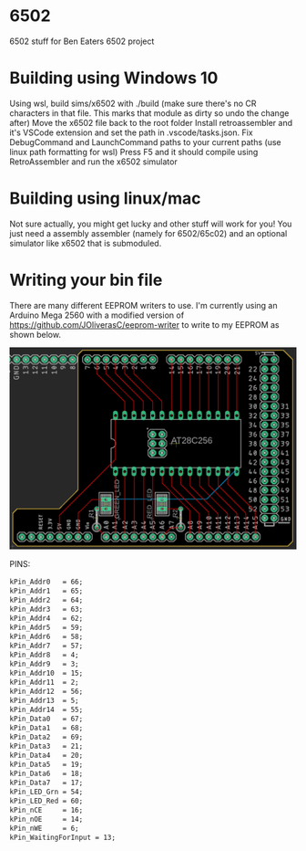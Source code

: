 # 6502
 6502 stuff for Ben Eaters 6502 project

# Building using Windows 10
Using wsl, build sims/x6502 with ./build (make sure there's no CR characters in that file. This marks that module as dirty so undo the change after)
Move the x6502 file back to the root folder
Install retroassembler and it's VSCode extension and set the path in .vscode/tasks.json.
Fix DebugCommand and LaunchCommand paths to your current paths (use linux path formatting for wsl)
Press F5 and it should compile using RetroAssembler and run the x6502 simulator

# Building using linux/mac
Not sure actually, you might get lucky and other stuff will work for you!  You just need a assembly assembler (namely for 6502/65c02) and an optional simulator like x6502 that is submoduled.

# Writing your bin file
There are many different EEPROM writers to use.  I'm currently using an Arduino Mega 2560 with a modified version of https://github.com/JOliverasC/eeprom-writer to write to my EEPROM as shown below.

![EEPROM writer](EEPROM%20writer.png)

PINS:
```
kPin_Addr0   = 66;
kPin_Addr1   = 65;
kPin_Addr2   = 64;
kPin_Addr3   = 63;
kPin_Addr4   = 62;
kPin_Addr5   = 59;
kPin_Addr6   = 58;
kPin_Addr7   = 57;
kPin_Addr8   = 4;
kPin_Addr9   = 3;
kPin_Addr10  = 15;
kPin_Addr11  = 2;
kPin_Addr12  = 56;
kPin_Addr13  = 5;
kPin_Addr14  = 55;
kPin_Data0   = 67;
kPin_Data1   = 68;
kPin_Data2   = 69;
kPin_Data3   = 21;
kPin_Data4   = 20;
kPin_Data5   = 19;
kPin_Data6   = 18;
kPin_Data7   = 17;
kPin_LED_Grn = 54;
kPin_LED_Red = 60;
kPin_nCE     = 16;
kPin_nOE     = 14;
kPin_nWE     = 6;
kPin_WaitingForInput = 13;
```
